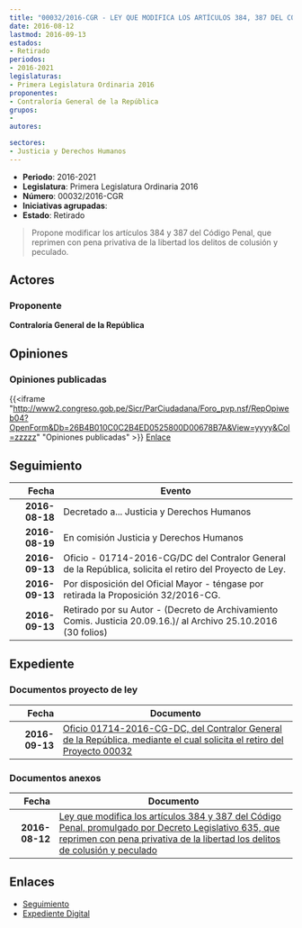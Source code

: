 ```yaml
---
title: "00032/2016-CGR - LEY QUE MODIFICA LOS ARTÍCULOS 384, 387 DEL CÓDIGO PENAL, PROMULGADO POR DECRETO LEGISLATIVO 635, QUE REPRIMEN CON PENA PRIVATIVA DE LA LIBERTAD LOS DELITOS DE COLUSIÓN Y PECULADO"
date: 2016-08-12
lastmod: 2016-09-13
estados:
- Retirado
periodos:
- 2016-2021
legislaturas:
- Primera Legislatura Ordinaria 2016
proponentes:
- Contraloría General de la República
grupos:
- 
autores:

sectores:
- Justicia y Derechos Humanos
---
```

- **Periodo**: 2016-2021
- **Legislatura**: Primera Legislatura Ordinaria 2016
- **Número**: 00032/2016-CGR
- **Iniciativas agrupadas**: 
- **Estado**: Retirado

> Propone modificar los artículos 384 y 387 del Código Penal, que reprimen con pena privativa de la libertad los delitos de colusión y peculado.


## Actores

### Proponente

**Contraloría General de la República**

## Opiniones

### Opiniones publicadas

{{<iframe "http://www2.congreso.gob.pe/Sicr/ParCiudadana/Foro_pvp.nsf/RepOpiweb04?OpenForm&Db=26B4B010C0C2B4ED0525800D00678B7A&View=yyyy&Col=zzzzz" "Opiniones publicadas" >}}
[Enlace](http://www2.congreso.gob.pe/Sicr/ParCiudadana/Foro_pvp.nsf/RepOpiweb04?OpenForm&Db=26B4B010C0C2B4ED0525800D00678B7A&View=yyyy&Col=zzzzz)


## Seguimiento

| Fecha | Evento |
|------:|--------|
| **2016-08-18** | Decretado a... Justicia y Derechos Humanos |
| **2016-08-19** | En comisión Justicia y Derechos Humanos |
| **2016-09-13** | Oficio - 01714-2016-CG/DC del Contralor General de la República, solicita el retiro del Proyecto de Ley. |
| **2016-09-13** | Por disposición del Oficial Mayor - téngase por retirada la Proposición 32/2016-CG. |
| **2016-09-13** | Retirado por su Autor - (Decreto de Archivamiento Comis. Justicia 20.09.16.)/ al Archivo 25.10.2016 (30 folios) |

## Expediente

### Documentos proyecto de ley

| Fecha | Documento |
|------:|-----------|
| **2016-09-13** | [Oficio 01714-2016-CG-DC, del Contralor General de la República, mediante el cual solicita el retiro del Proyecto 00032](http://www.leyes.congreso.gob.pe/Documentos/2016_2021/Oficios/Otras_Instituciones/OFICIO-01714-2016-CG-DC.pdf) |

### Documentos anexos

| Fecha | Documento |
|------:|-----------|
| **2016-08-12** | [Ley que modifica los artículos 384 y 387 del Código Penal, promulgado por Decreto Legislativo 635, que reprimen con pena privativa de la libertad los delitos de colusión y peculado](http://www.leyes.congreso.gob.pe/Documentos/2016_2021/Proyectos_de_Ley_y_de_Resoluciones_Legislativas/PL00032_20160812.pdf) |

## Enlaces

- [Seguimiento](http://www2.congreso.gob.pe/Sicr/TraDocEstProc/CLProLey2016.nsf/f7fff46988ca05b1052578e100829cc7/52852841d5304ffd0525800d006cc41e?OpenDocument)
- [Expediente Digital](http://www2.congreso.gob.pe/Sicr/TraDocEstProc/Expvirt_2011.nsf/visbusqptramdoc1621/00032?opendocument)

